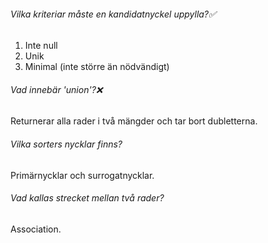 
###### Vilka kriteriar måste en kandidatnyckel uppylla?✅
1. Inte null
2. Unik
3. Minimal (inte större än nödvändigt)

###### Vad innebär 'union'?❌
Returnerar alla rader i två mängder och tar bort dubletterna. 

###### Vilka sorters nycklar finns?
Primärnycklar och surrogatnycklar.
###### Vad kallas strecket mellan två rader?
Association.


